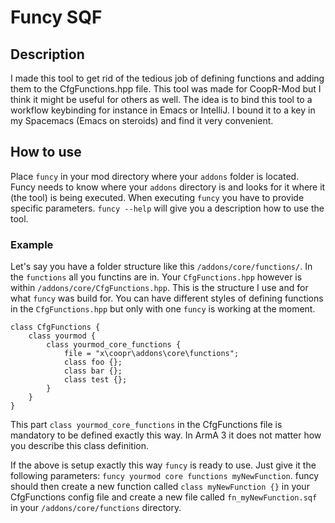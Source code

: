 # Funcy SQF
## Description
I made this tool to get rid of the tedious job of defining functions and adding them to the CfgFunctions.hpp file.
This tool was made for CoopR-Mod but I think it might be useful for others as well. The idea is to bind this tool to a workflow keybinding
for instance in Emacs or IntelliJ. I bound it to a key in my Spacemacs (Emacs on steroids) and find it very convenient.
## How to use
Place `funcy` in your mod directory where your `addons` folder is located. Funcy needs to know where your `addons` directory is and looks for it where it (the tool) is being executed. When executing `funcy` you have to provide specific parameters. `funcy --help` will give you a description how to use the tool.
### Example
Let's say you have a folder structure like this `/addons/core/functions/`. In the `functions` all you functins are in. Your `CfgFunctions.hpp` however is within `/addons/core/CfgFunctions.hpp`. This is the structure I use and for what `funcy` was build for. You can have different styles of defining functions in the `CfgFunctions.hpp` but only with one `funcy` is working at the moment.

```
class CfgFunctions {
    class yourmod {
        class yourmod_core_functions {
            file = "x\coopr\addons\core\functions";
            class foo {};
            class bar {};
            class test {};
        }
    }
}
```

This part `class yourmod_core_functions` in the CfgFunctions file is mandatory to be defined exactly this way. In ArmA 3 it does not matter how you describe this class definition.

If the above is setup exactly this way `funcy` is ready to use. Just give it the following parameters: `funcy yourmod core functions myNewFunction`. funcy should then create a new function called `class myNewFunction {}` in your CfgFunctions config file and create a new file called `fn_myNewFunction.sqf` in your `/addons/core/functions` directory.






